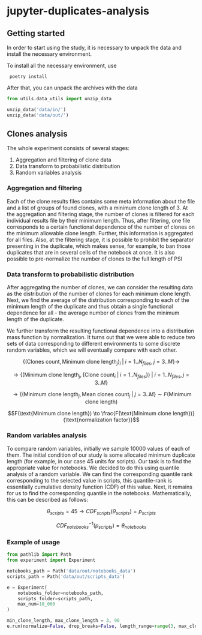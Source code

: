 # jupyter-duplicates-analysis

## Getting started

In order to start using the study, 
it is necessary to unpack the data and install the necessary environment.

To install all the necessary environment, use
```
 poetry install
```

After that, you can unpack the archives with the data
```python
from utils.data_utils import unzip_data

unzip_data('data/in/')
unzip_data('data/out/')
```

## Clones analysis

The whole experiment consists of several stages: 
1. Aggregation and filtering of clone data
2. Data transform to probabilistic distribution
3. Random variables analysis

### Aggregation and filtering
Each of the clone results files contains some meta information about the file and a list of groups of found clones, 
with a minimum clone length of 3. At the aggregation and filtering stage, the number of clones is filtered for each 
individual results file by their minimum length. Thus, after filtering, one file corresponds to a certain functional 
dependence of the number of clones on the minimum allowable clone length. Further, this information is aggregated for all files. 
Also, at the filtering stage, it is possible to prohibit the separator presenting in the duplicate, 
which makes sense, for example, to ban those duplicates that are in several cells of the notebook at once.
It is also possible to pre-normalize the number of clones to the full length of PSI

### Data transform to probabilistic distribution
After aggregating the number of clones, we can consider the resulting data as the distribution of the number 
of clones for each minimum clone length. Next, we find the average of the distribution corresponding to each of 
the minimum length of the duplicate and thus obtain a single functional dependence for all - the average number 
of clones from the minimum length of the duplicate. 

We further transform the resulting functional dependence into a distribution mass function by normalization.
It turns out that we were able to reduce two sets of data corresponding to different environments to some 
discrete random variables, which we will eventually compare with each other.

$$\{(\text{Clones count}, \text{Minimum clone length}_j)_i \; | \; i = 1 ..N_{files}, j = 3..M\} \to$$

$$\to \{(\text{Minimum clone length}_j, \{\text{Clone count}_i \; | \; i = 1..N_{files} \}) \; | \; i = 1 ..N_{files}, j = 3..M\}$$

$$\to \{(\text{Minimum clone length}_j, \text{Mean clones count}_j \; | \; j = 3..M\} \sim F(\text{Minimum clone length})$$

$$F(\text{Minimum clone length}) \to \frac{F(\text{Minimum clone length})}{\text{normalization factor}}$$

### Random variables analysis
To compare random variables, initially we sample 10000 values of each of them. 
The initial condition of our study is some allocated minimum duplicate length 
(for example, in our case 45 units for scripts). Our task is to find the appropriate value for notebooks. 
We decided to do this using quantile analysis of a random variable. We can find the corresponding quantile rank 
corresponding to the selected value in scripts, this quantile-rank is essentially cumulative density function (CDF) of this value.
Next, it remains for us to find the corresponding quantile in the notebooks. 
Mathematically, this can be described as follows:

$$\theta_{scripts} = 45 \to CDF_{scripts}(\theta_{scripts}) = p_{scripts}$$

$$CDF_{notebooks}^{-1} (p_{scripts}) = \theta_{notebooks}$$

### Example of usage
```python
from pathlib import Path
from experiment import Experiment

notebooks_path = Path('data/out/notebooks_data')
scripts_path = Path('data/out/scripts_data')

e = Experiment(
    notebooks_folder=notebooks_path,
    scripts_folder=scripts_path,
    max_num=10_000
)

min_clone_length, max_clone_length = 3, 90
e.run(normalize=False, drop_breaks=False, length_range=range(3, max_clone_length + 1))
```
